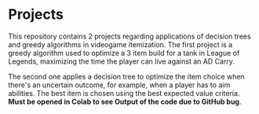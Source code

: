 # Projects
This repository contains 2 projects regarding applications of decision trees and greedy algorithms in videogame itemization.
The first project is a greedy algorithm used to optimize a 3 item build for a tank in League of Legends, maximizing the time
the player can live against an AD Carry.

The second one applies a decision tree to optimize the item choice when there's an uncertain outcome, for example, when a player has
to aim abilities. The best item is chosen using the best expected value criteria. **Must be opened in Colab to see Output of the code due to GitHub bug**.

